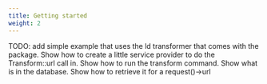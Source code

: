 ```yaml
---
title: Getting started
weight: 2
---
```


TODO: add simple example that uses the ld transformer that comes with the package. Show how to create a little service provider to do the Transform::url call in. Show how to run the transform command. Show what is in the database. Show how to retrieve it for a request()->url

